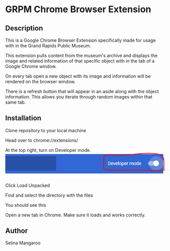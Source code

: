 # GRPM Chrome Browser Extension

## Description

This is a Google Chrome Browser Extension specifically made for usage with in the Grand Rapids Public Museum.

This extension pulls content from the museum's archive and displays the image and related information of that specific object with in the tab of a Google Chrome window.

On every tab open a new object with its image and information will be rendered on the browser window.

There is a refresh button that will appear in an aside along with the object information. This allows you iterate through random images within that same tab.

## Installation

Clone repository to your local machine

Head over to chrome://extensions/

At the top right, turn on Developer mode.
![Image](/assets/images/readme/1.JPG)

Click Load Unpacked

Find and select the directory with the files

You should see this

Open a new tab in Chrome. Make sure it loads and works correctly.

## Author
Selina Mangaroo
